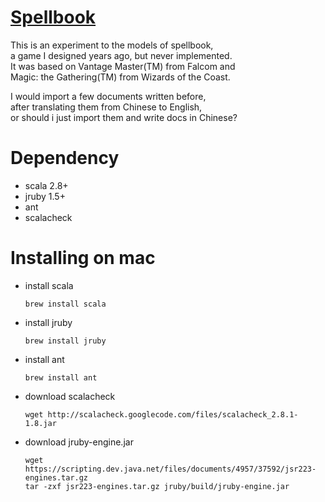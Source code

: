 
[Spellbook](http://spbk.org)
======================================

This is an experiment to the models of spellbook,<br/>
a game I designed years ago, but never implemented.<br/>
It was based on Vantage Master(TM) from Falcom and<br/>
Magic: the Gathering(TM) from Wizards of the Coast.

I would import a few documents written before,<br/>
after translating them from Chinese to English,<br/>
or should i just import them and write docs in Chinese?

Dependency
======================================

* scala 2.8+
* jruby 1.5+
* ant
* scalacheck

Installing on mac
======================================

* install scala

  `brew install scala`

* install jruby

  `brew install jruby`

* install ant

  `brew install ant`

* download scalacheck

  `wget http://scalacheck.googlecode.com/files/scalacheck_2.8.1-1.8.jar`

* download jruby-engine.jar

  <pre><code>wget https://scripting.dev.java.net/files/documents/4957/37592/jsr223-engines.tar.gz
  tar -zxf jsr223-engines.tar.gz jruby/build/jruby-engine.jar</code></pre>

